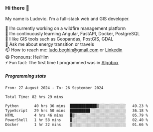 ### Hi there 👋

My name is Ludovic. I'm a full-stack web and GIS developer.

 🔭 I’m currently working on a wildfire management platform<br/>
 🌱 I’m continuously learning Angular, FastAPI, Docker, PostgreSQL<br/>
 👯 I like GIS tools such as Geopandas, PostGIS, GDAL<br/>
 💬 Ask me about energy transition or travels<br/>
 📫 How to reach me: ludo.beghin@gmail.com or [Linkedin](https://www.linkedin.com/in/ludovic-beghin/)<br/>
 😄 Pronouns: He/Him<br/>
 ⚡ Fun fact: The first time I programmed was in [Algobox](https://fr.wikipedia.org/wiki/Algobox)<br/>

##### Programming stats
<!--START_SECTION:waka-->

```txt
From: 27 August 2024 - To: 26 September 2024

Total Time: 82 hrs 29 mins

Python       40 hrs 36 mins  ████████████▒░░░░░░░░░░░░   49.23 %
TypeScript   29 hrs 50 mins  █████████░░░░░░░░░░░░░░░░   36.18 %
HTML         4 hrs 46 mins   █▒░░░░░░░░░░░░░░░░░░░░░░░   05.79 %
PowerShell   1 hr 58 mins    ▓░░░░░░░░░░░░░░░░░░░░░░░░   02.40 %
Docker       1 hr 22 mins    ▒░░░░░░░░░░░░░░░░░░░░░░░░   01.66 %
```

<!--END_SECTION:waka-->

